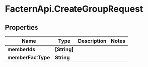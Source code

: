 # FacternApi.CreateGroupRequest

## Properties
Name | Type | Description | Notes
------------ | ------------- | ------------- | -------------
**memberIds** | **[String]** |  | 
**memberFactType** | **String** |  | 


